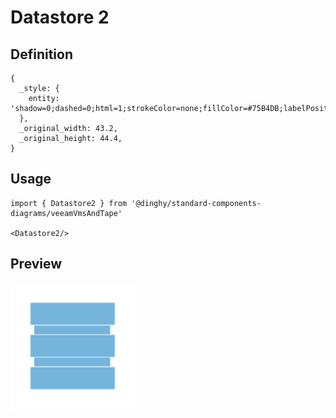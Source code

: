 # Datastore 2

## Definition

```
{
  _style: { 
    entity: 'shadow=0;dashed=0;html=1;strokeColor=none;fillColor=#75B4DB;labelPosition=center;verticalLabelPosition=bottom;verticalAlign=top;align=center;outlineConnect=0;shape=mxgraph.veeam.2d.datastore;',
  },
  _original_width: 43.2,
  _original_height: 44.4,
}
```

## Usage

```
import { Datastore2 } from '@dinghy/standard-components-diagrams/veeamVmsAndTape'

<Datastore2/>
```

## Preview

<img src="./datastore-2.png" width="200"/>
